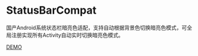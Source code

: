 # StatusBarCompat


国产Android系统状态栏暗亮色适配，支持自动根据背景色切换暗亮色模式，可全局注册实现所有Activity自动实时切换暗亮色模式。

[DEMO](https://github.com/goweii/StatusBarCompat/raw/master/app/release/app-release.apk)

